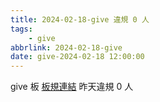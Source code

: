 ```yaml
---
title: 2024-02-18-give 違規 0 人
tags:
    - give
abbrlink: 2024-02-18-give
date: give-2024-02-18 12:00:00
---
```

give 板 [板規連結](https://www.ptt.cc/bbs/give/M.1612495900.A.C32.html)
昨天違規 0 人
